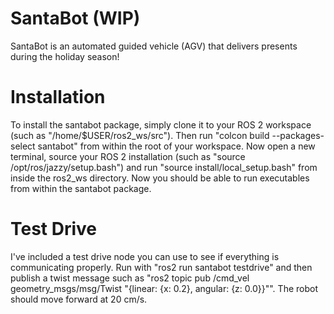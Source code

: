 # SantaBot (WIP)
SantaBot is an automated guided vehicle (AGV) that delivers presents during the holiday season! 

# Installation
To install the santabot package, simply clone it to your ROS 2 workspace (such as "/home/$USER/ros2_ws/src"). Then run "colcon build --packages-select santabot" from within the root of your workspace. Now open a new terminal, source your ROS 2 installation (such as "source /opt/ros/jazzy/setup.bash") and run "source install/local_setup.bash" from inside the ros2_ws directory. Now you should be able to run executables from within the santabot package.

# Test Drive 
I've included a test drive node you can use to see if everything is communicating properly. Run with "ros2 run santabot testdrive" and then publish a twist message such as "ros2 topic pub /cmd_vel geometry_msgs/msg/Twist "{linear: {x: 0.2}, angular: {z: 0.0}}"". 
The robot should move forward at 20 cm/s. 

